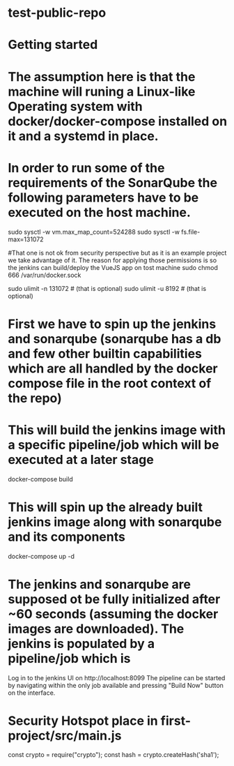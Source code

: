 # test-public-repo



# Getting started
# The assumption here is that the machine will runing a Linux-like Operating system with docker/docker-compose installed on it and a systemd in place.
# In order to run some of the requirements of the SonarQube the following parameters have to be executed on the host machine.
sudo sysctl -w vm.max_map_count=524288
sudo sysctl -w fs.file-max=131072

#That one is not ok from security perspective but as it is an example project we take advantage of it. The reason for applying those permissions is so the jenkins can build/deploy the VueJS app on tost machine
sudo chmod 666 /var/run/docker.sock 

sudo ulimit -n 131072 # (that is optional)
sudo ulimit -u 8192 # (that is optional)


# First we have to spin up the jenkins and sonarqube (sonarqube has a db and few other builtin capabilities which are all handled by the docker compose file in the root context of the repo)

# This will build the jenkins image with a specific pipeline/job which will be executed at a later stage
docker-compose build
# This will spin up the already built jenkins image along with sonarqube and its components
docker-compose up -d 


# The jenkins and sonarqube are supposed ot be fully initialized after ~60 seconds (assuming the docker images are downloaded). The jenkins is populated by a pipeline/job which is 

Log in to the jenkins UI on http://localhost:8099
The pipeline can be started by navigating within the only job available and pressing "Build Now" button on the interface.




# Security Hotspot place in first-project/src/main.js
const crypto = require("crypto");
const hash = crypto.createHash('sha1');
